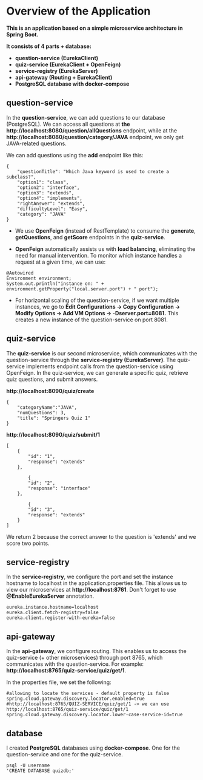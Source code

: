 # Overview of the Application
**This is an application based on a simple microservice architecture in Spring Boot.**

**It consists of 4 parts + database:**
- **question-service (EurekaClient)**
- **quiz-service (EurekaClient + OpenFeign)**
- **service-registry (EurekaServer)**
- **api-gateway (Routing + EurekaClient)**
- **PostgreSQL database with docker-compose**

## question-service
In the **question-service**, we can add questions to our database (PostgreSQL). We can access all questions at **the http://localhost:8080/question/allQuestions** endpoint, 
while at the **http://localhost:8080/question/category/JAVA** endpoint, we only get JAVA-related questions.


We can add questions using the **add** endpoint like this:

```
{
    "questionTitle": "Which Java keyword is used to create a subclass?",
    "option1": "class",
    "option2": "interface",
    "option3": "extends",
    "option4": "implements",
    "rightAnswer": "extends",
    "difficultyLevel": "Easy",
    "category": "JAVA"
}
```

- We use **OpenFeign** (instead of RestTemplate) to consume the **generate**, **getQuestions**, and **getScore** endpoints in the **quiz-service**.


- **OpenFeign** automatically assists us with **load balancing**, eliminating the need for manual intervention. To monitor which instance handles a request at a given time, we can use:
```
@Autowired
Environment environment; 
System.out.println("instance on: " + environment.getProperty("local.server.port") + " port");
```

- For horizontal scaling of the question-service, if we want multiple instances, we go to **Edit Configurations -> Copy Configuration -> Modify Options -> Add VM Options -> -Dserver.port=8081.**
This creates a new instance of the question-service on port 8081.

## quiz-service
The **quiz-service** is our second microservice, which communicates with the question-service through the **service-registry (EurekaServer)**.
The quiz-service implements endpoint calls from the question-service using OpenFeign. In the quiz-service, we can generate a specific quiz, retrieve quiz questions, and submit answers.

**http://localhost:8090/quiz/create**
```
{
    "categoryName":"JAVA",
    "numQuestions": 3,
    "title": "Springers Quiz 1"
}
```
**http://localhost:8090/quiz/submit/1**
```
[
    {
        "id": "1",
        "response": "extends"
    },

        {
        "id": "2",
        "response": "interface"
    },

        {
        "id": "3",
        "response": "extends"
    }
]
```
We return 2 because the correct answer to the question is 'extends' and we score two points. 

## service-registry
In the **service-registry**, we configure the port and set the instance hostname to localhost in the application.properties file. This allows us to view our microservices at **http://localhost:8761**.
Don't forget to use **@EnableEurekaServer** annotation.
```
eureka.instance.hostname=localhost
eureka.client.fetch-registry=false
eureka.client.register-with-eureka=false
```

## api-gateway
In the **api-gateway**, we configure routing. This enables us to access the quiz-service (+ other microservices) through port 8765, which communicates with the question-service. For example: **http://localhost:8765/quiz-service/quiz/get/1**.

In the properties file, we set the following:
```
#allowing to locate the services - default property is false
spring.cloud.gateway.discovery.locator.enabled=true
#http://localhost:8765/QUIZ-SERVICE/quiz/get/1 -> we can use http://localhost:8765/quiz-service/quiz/get/1
spring.cloud.gateway.discovery.locator.lower-case-service-id=true
```

## database
I created **PostgreSQL** databases using **docker-compose**. One for the question-service and one for the quiz-service.
```
psql -U username
'CREATE DATABASE quizdb;'
```
